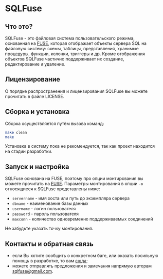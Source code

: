 SQLFuse
=======

Что это?
--------
SQLFuse - это файловая система пользовательского режима, основанная на [FUSE](http://fuse.sourceforge.net/), которая отображает объекты сервера SQL на файловую систему: схемы, таблицы, представления, хранимые процедуры, функции, колонки, триггеры и др. Кроме отображения объектов SQLFuse частично поддерживает их создание, редактирование и удаление.

Лицензирование
--------------
О порядке распространения и лицензирования SQLFuse вы можете прочитать в файле LICENSE.

Сборка и установка
------------------
Сборка осуществляется путём вызова команд:
```bash
make clean
make
```

Установка в систему пока не рекомендуется, так как проект находится на стадии разработки.

Запуск и настройка
------------------
SQLFuse основана на FUSE, поэтому про опции монтирования вы можете прочитать на [FUSE](http://fuse.sourceforge.net/). Параметры монтирования в опции ```-o``` относящиеся к SQLFuse представлены ниже:
- ```servername```  - имя хоста или путь до экземпляра сервера
-	```dbname``` 	    - наименование базы данных
-	```username```    - логин пользователя
-	```password```    - пароль пользователя
-	```maxconn```	    - количество одновременно поддерживаемых соединений

Не забудьте указать точку монтирования.

Контакты и обратная связь
-------------------------
- если Вы хотите сообщить о конкретном баге, или оказать посильную помощь в разработке, то вам [сюда](http://sqlfuse.org);
- можете отправлять предложения и замечания напрямую авторам sqlfuse@gmail.com.
